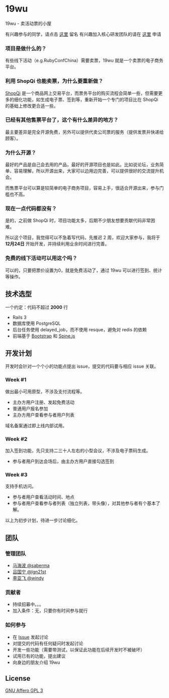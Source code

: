 # 19wu

19wu - 卖活动票的小屋

有兴趣参与的同学，请点击 [这里](https://github.com/saberma/19wu/issues/2) 留名
有兴趣加入核心研发团队的请在 [这里](https://github.com/saberma/19wu/issues/9) 申请

### 项目是做什么的？

有些线下活动（e.g.RubyConfChina）需要卖票，19wu 就是一个卖票的电子商务平台。

### 利用 ShopQi 也能卖票，为什么要重新做？

[ShopQi](http://github.com/saberma/shopqi) 是一个商品网上交易平台，而票务平台的购买流程会简单一些，但需要更多的细化功能，如生成电子票、签到等，重新开始一个专门的项目比在 ShopQi 的基础上修改更合适一些。

### 已经有其他售票平台了，这个有什么差异的地方？

最主要差异是完全开源免费，另外可以提供代卖公司票的服务（提供发票并快递给顾客）。

### 为什么开源？

最好的产品是自己会去用的产品，最好的开源项目也是如此。比如说论坛，业务简单、容易理解，所以开源出来，大家可以边用边完善，可以提供很好的交流提升机会。

而售票平台可以算是较简单的电子商务项目，容易上手，很适合开源出来，参与门槛也不高。

### 现在一点代码都没有？

是的，之前做 ShopQi 时，项目功能太多，后期不少朋友想要贡献代码非常困难。

所以这个项目，我觉得可以不急着写代码，先推迟 2 周，欢迎大家参与，我将于 **12月24日** 开始开发，并持续利用业余时间进行完善。

### 免费的线下活动可以用这个吗？

可以的，只要把票价设置为0，就是免费活动了，通过 19wu 可以进行签到、统计等操作。

## 技术选型

一个约定：代码不超过 **2000** 行

* Rails 3
* 数据库使用 PostgreSQL
* 后台任务使用 delayed_job，而不使用 resque，避免对 redis 的依赖
* 前端基于 [Bootstrap](http://twitter.github.com/bootstrap) 和 [Spine.js](http://spinejs.com)

## 开发计划

开发时会针对一个个小的功能点提出 issue，提交的代码要与相应 issue 关联。

### Week #1

做出最小可用原型，不涉及支付流程等。

* 主办方用户注册、发起免费活动
* 普通用户报名参加
* 主办方用户查看参与者用户列表

域名备案通过即上线内部试用。

### Week #2

加入签到功能，先只支持二三十人左右的小型会议，不涉及电子票码生成。

* 参与者用户到达会场后，由主办方用户直接勾选签到

### Week #3

支持手机访问。

* 参与者用户查看活动时间、地点
* 参与者用户查看参与者列表（独立列表，带头像），对其他参与者有个基本了解。


以上为初步计划，待进一步讨论细化。

## 团队

### 管理团队

* [马海波 @saberma](https://github.com/saberma)
* [吕国宁 @lgn21st](https://github.com/lgn21st)
* [李亚飞 @windy](https://github.com/windy)

### 贡献者

* 持续招募中。。。
* 加入条件：无，只要你有时间参与就行

### 如何参与

* 在 [Issue](https://github.com/saberma/19wu/issues) 发起讨论
* 对提交的代码有任何疑问时发起讨论
* 开发一些功能（需要带测试，以保证此功能在后续开发时不被破坏）
* 试用已有的功能，提出建议
* 向身边的朋友介绍 19wu

## License

[GNU  Affero GPL 3](http://www.gnu.org/licenses/agpl-3.0.html)
